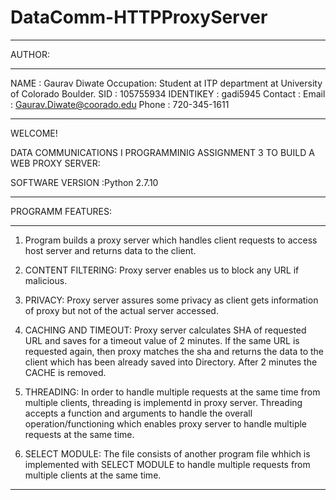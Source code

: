 # DataComm-HTTPProxyServer
*************************************************************************************************************************************************************
AUTHOR:
*************************************************************************************************************************************************************
NAME      : Gaurav Diwate
Occupation: Student at ITP department at University of Colorado Boulder.
SID       : 105755934
IDENTIKEY : gadi5945
Contact   : Email  :  Gaurav.Diwate@coorado.edu
            Phone  :  720-345-1611
************************************************************************************************************************************************************

WELCOME!
                   
DATA COMMUNICATIONS I PROGRAMMINIG ASSIGNMENT 3 TO BUILD A WEB PROXY SERVER:

SOFTWARE VERSION :Python 2.7.10

***********************************************************************************************************************************************************
PROGRAMM FEATURES:
***********************************************************************************************************************************************************
     
1. Program builds a proxy server which handles client requests to access host server and returns data to the client. 

2. CONTENT FILTERING: Proxy server enables us to block any URL if malicious.

3. PRIVACY: Proxy server assures some privacy as client gets information of proxy but not of the actual server accessed.

4. CACHING AND TIMEOUT: Proxy server calculates SHA of requested URL and saves for a timeout value of 2 minutes. If the same URL is requested again, then
            proxy matches the sha and returns the data to the client which has been already saved into Directory. After 2 minutes the CACHE is 
            removed.  
5. THREADING: In order to handle multiple requests at the same time from multiple clients, threading is implementd in proxy server. Threading accepts a 
            function and arguments to handle the overall operation/functioning which enables proxy server to handle multiple requests at the same time.

6. SELECT MODULE: The file consists of another program file whhich is implemented with SELECT MODULE to handle multiple requests from multiple clients at 
            the same time.   
  
***********************************************************************************************************************************************************

